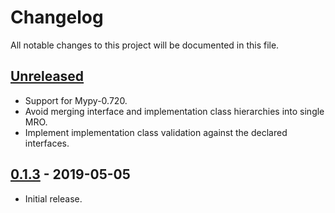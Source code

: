 # Changelog

All notable changes to this project will be documented in this file.

## [Unreleased]

- Support for Mypy-0.720.
- Avoid merging interface and implementation class hierarchies into single MRO.
- Implement implementation class validation against the declared interfaces.

## [0.1.3] - 2019-05-05

- Initial release.

[Unreleased]: https://github.com/Shoobx/mypy-zope
[0.1.3]: https://github.com/Shoobx/mypy-zope/releases/tag/0.1.3
